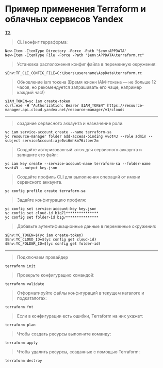 # Пример применения Terraform и облачных сервисов Yandex
[ТЗ](https://docs.itiscl.ru/vvot/2023-2024/tasks/task01/task01.html)

> CLI конфиг терраформа:
```
New-Item -ItemType Directory -Force -Path "$env:APPDATA"
New-Item -ItemType File -Force -Path "$env:APPDATA\terraform.rc"
```

> Установка расположения конфиг файла в переменную окружения:
```
$Env:TF_CLI_CONFIG_FILE=C:\Users\useraname\AppData\terraform.rc
```

> Обновление iam токена (Время жизни IAM-токена — не больше 12 часов, но рекомендуется запрашивать его чаще, например каждый час!)
```
$IAM_TOKEN=yc iam create-token
curl.exe -H "Authorization: Bearer $IAM_TOKEN" https://resource-manager.api.cloud.yandex.net/resource-manager/v1/clouds
```
_______________________________________________________________________________________________

> создание сервисного аккаунта и назначение роли:
```
yc iam service-account create --name terraform-sa
yc resource-manager folder add-access-binding vvot43 --role admin --subject serviceAccount:aje0vi6mhkm76itber2m
```

> Создайте авторизованный ключ для сервисного аккаунта и запишите его файл:
```
yc iam key create --service-account-name terraform-sa --folder-name vvot43 --output key.json
```

> Создайте профиль CLI для выполнения операций от имени сервисного аккаунта.
```
yc config profile create terraform-sa
```

> Задайте конфигурацию профиля:
```
yc config set service-account-key key.json
yc config set cloud-id b1g71***************
yc config set folder-id b1g7***************
```

> Добавьте аутентификационные данные в переменные окружения:
```
$Env:YC_TOKEN=$(yc iam create-token)
$Env:YC_CLOUD_ID=$(yc config get cloud-id)
$Env:YC_FOLDER_ID=$(yc config get folder-id)
```
_______________________________________________________________________________________________

> Подключаем провайдер
```
terraform init
```

> Проверьте конфигурацию командой:
```
terraform validate
```

> Отформатируйте файлы конфигураций в текущем каталоге и подкаталогах:
```
terraform fmt
```

> Если в конфигурации есть ошибки, Terraform на них укажет:
```
terraform plan
```

> Чтобы создать ресурсы выполните команду:
```
terraform apply
```

> Чтобы удалить ресурсы, созданные с помощью Terraform:
```
terraform destroy
```
